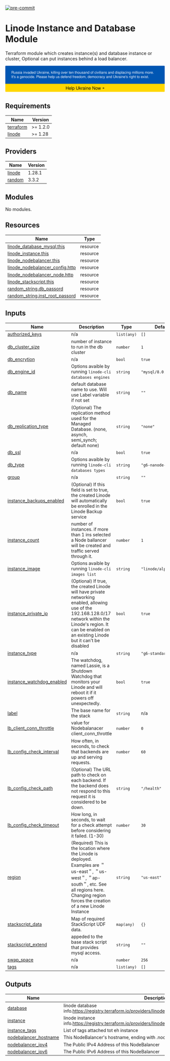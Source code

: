 [![pre-commit](https://img.shields.io/badge/pre--commit-enabled-brightgreen?logo=pre-commit&logoColor=white)](https://github.com/pre-commit/pre-commit)
# Linode Instance and Database Module

Terraform module  which creates instance(s) and database instance or cluster,
Optional can put instances behind a load balancer.

[![SWUbanner](https://raw.githubusercontent.com/vshymanskyy/StandWithUkraine/main/banner2-direct.svg)](https://github.com/vshymanskyy/StandWithUkraine/blob/main/docs/README.md)

<!-- BEGIN_TF_DOCS -->
## Requirements

| Name | Version |
|------|---------|
| <a name="requirement_terraform"></a> [terraform](#requirement\_terraform) | >= 1.2.0 |
| <a name="requirement_linode"></a> [linode](#requirement\_linode) | >= 1.28 |

## Providers

| Name | Version |
|------|---------|
| <a name="provider_linode"></a> [linode](#provider\_linode) | 1.28.1 |
| <a name="provider_random"></a> [random](#provider\_random) | 3.3.2 |

## Modules

No modules.

## Resources

| Name | Type |
|------|------|
| [linode_database_mysql.this](https://registry.terraform.io/providers/linode/linode/latest/docs/resources/database_mysql) | resource |
| [linode_instance.this](https://registry.terraform.io/providers/linode/linode/latest/docs/resources/instance) | resource |
| [linode_nodebalancer.this](https://registry.terraform.io/providers/linode/linode/latest/docs/resources/nodebalancer) | resource |
| [linode_nodebalancer_config.http](https://registry.terraform.io/providers/linode/linode/latest/docs/resources/nodebalancer_config) | resource |
| [linode_nodebalancer_node.http](https://registry.terraform.io/providers/linode/linode/latest/docs/resources/nodebalancer_node) | resource |
| [linode_stackscript.this](https://registry.terraform.io/providers/linode/linode/latest/docs/resources/stackscript) | resource |
| [random_string.db_passord](https://registry.terraform.io/providers/hashicorp/random/latest/docs/resources/string) | resource |
| [random_string.inst_root_passord](https://registry.terraform.io/providers/hashicorp/random/latest/docs/resources/string) | resource |

## Inputs

| Name | Description | Type | Default | Required |
|------|-------------|------|---------|:--------:|
| <a name="input_authorized_keys"></a> [authorized\_keys](#input\_authorized\_keys) | n/a | `list(any)` | `[]` | no |
| <a name="input_db_cluster_size"></a> [db\_cluster\_size](#input\_db\_cluster\_size) | number of instance to run in the db cluster | `number` | `1` | no |
| <a name="input_db_encrytion"></a> [db\_encrytion](#input\_db\_encrytion) | n/a | `bool` | `true` | no |
| <a name="input_db_engine_id"></a> [db\_engine\_id](#input\_db\_engine\_id) | Options avaible by running `linode-cli databases engines` | `string` | `"mysql/8.0.26"` | no |
| <a name="input_db_name"></a> [db\_name](#input\_db\_name) | default database name to use. Will use Label variable if not set | `string` | `""` | no |
| <a name="input_db_replication_type"></a> [db\_replication\_type](#input\_db\_replication\_type) | (Optional) The replication method used for the Managed Database. (none, asynch, semi\_synch; default none) | `string` | `"none"` | no |
| <a name="input_db_ssl"></a> [db\_ssl](#input\_db\_ssl) | n/a | `bool` | `true` | no |
| <a name="input_db_type"></a> [db\_type](#input\_db\_type) | Options avaible by running `linode-cli databases types` | `string` | `"g6-nanode-1"` | no |
| <a name="input_group"></a> [group](#input\_group) | n/a | `string` | `""` | no |
| <a name="input_instance_backups_enabled"></a> [instance\_backups\_enabled](#input\_instance\_backups\_enabled) | (Optional) If this field is set to true, the created Linode will automatically be enrolled in the Linode Backup service | `bool` | `true` | no |
| <a name="input_instance_count"></a> [instance\_count](#input\_instance\_count) | number of instances. if more than 1 ins selected a Node ballancer will be created and traffic served through it. | `number` | `1` | no |
| <a name="input_instance_image"></a> [instance\_image](#input\_instance\_image) | Options avaible by running `linode-cli images list` | `string` | `"linode/alpine3.16"` | no |
| <a name="input_instance_private_ip"></a> [instance\_private\_ip](#input\_instance\_private\_ip) | (Optional) If true, the created Linode will have private networking enabled, allowing use of the 192.168.128.0/17 network within the Linode's region. It can be enabled on an existing Linode but it can't be disabled | `bool` | `true` | no |
| <a name="input_instance_type"></a> [instance\_type](#input\_instance\_type) | n/a | `string` | `"g6-standard-1"` | no |
| <a name="input_instance_watchdog_enabled"></a> [instance\_watchdog\_enabled](#input\_instance\_watchdog\_enabled) | The watchdog, named Lassie, is a Shutdown Watchdog that monitors your Linode and will reboot it if it powers off unexpectedly. | `bool` | `true` | no |
| <a name="input_label"></a> [label](#input\_label) | The base name for the stack | `string` | n/a | yes |
| <a name="input_lb_client_conn_throttle"></a> [lb\_client\_conn\_throttle](#input\_lb\_client\_conn\_throttle) | value for Nodebalanacer client\_conn\_throttle | `number` | `0` | no |
| <a name="input_lb_config_check_interval"></a> [lb\_config\_check\_interval](#input\_lb\_config\_check\_interval) | How often, in seconds, to check that backends are up and serving requests. | `number` | `60` | no |
| <a name="input_lb_config_check_path"></a> [lb\_config\_check\_path](#input\_lb\_config\_check\_path) | (Optional) The URL path to check on each backend. If the backend does not respond to this request it is considered to be down. | `string` | `"/health"` | no |
| <a name="input_lb_config_check_timeout"></a> [lb\_config\_check\_timeout](#input\_lb\_config\_check\_timeout) | How long, in seconds, to wait for a check attempt before considering it failed. (1-30) | `number` | `30` | no |
| <a name="input_region"></a> [region](#input\_region) | (Required) This is the location where the Linode is deployed. Examples are ＂us-east＂, ＂us-west＂, ＂ap-south＂, etc. See all regions here. Changing region forces the creation of a new Linode Instance | `string` | `"us-east"` | no |
| <a name="input_stackscript_data"></a> [stackscript\_data](#input\_stackscript\_data) | Map of required StackScript UDF data. | `map(any)` | `{}` | no |
| <a name="input_stackscript_extend"></a> [stackscript\_extend](#input\_stackscript\_extend) | appeded to the base stack script that provides mysql access. | `string` | `""` | no |
| <a name="input_swap_space"></a> [swap\_space](#input\_swap\_space) | n/a | `number` | `256` | no |
| <a name="input_tags"></a> [tags](#input\_tags) | n/a | `list(any)` | `[]` | no |

## Outputs

| Name | Description |
|------|-------------|
| <a name="output_database"></a> [database](#output\_database) | linode database info.https://registry.terraform.io/providers/linode/linode/latest/docs/resources/database# |
| <a name="output_instance"></a> [instance](#output\_instance) | linode instance info.https://registry.terraform.io/providers/linode/linode/latest/docs/resources/instance# |
| <a name="output_instance_tags"></a> [instance\_tags](#output\_instance\_tags) | List of tags attached tot eh instance |
| <a name="output_nodebalancer_hostname"></a> [nodebalancer\_hostname](#output\_nodebalancer\_hostname) | This NodeBalancer's hostname, ending with .nodebalancer.linode.com |
| <a name="output_nodebalancer_ipv4"></a> [nodebalancer\_ipv4](#output\_nodebalancer\_ipv4) | The Public IPv4 Address of this NodeBalancer |
| <a name="output_nodebalancer_ipv6"></a> [nodebalancer\_ipv6](#output\_nodebalancer\_ipv6) | The Public IPv6 Address of this NodeBalancer |
<!-- END_TF_DOCS -->
